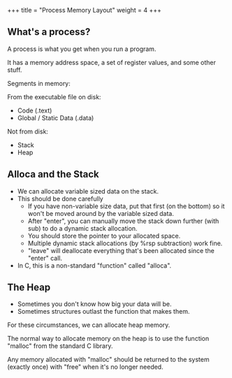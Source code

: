 +++
title = "Process Memory Layout"
weight = 4
+++

## What's a process?

A process is what you get when you run a program.

It has a memory address space, a set of register values,
and some other stuff.

Segments in memory:

From the executable file on disk:

 - Code (.text)
 - Global / Static Data (.data)
 
Not from disk:

 - Stack
 - Heap

## Alloca and the Stack

 - We can allocate variable sized data on the stack.
 - This should be done carefully
   - If you have non-variable size data, put that first (on the bottom)
     so it won't be moved around by the variable sized data.
   - After "enter", you can manually move the stack down further
     (with sub) to do a dynamic stack allocation. 
   - You should store the pointer to your allocated space.
   - Multiple dynamic stack allocations (by %rsp subtraction) work fine. 
   - "leave" will deallocate everything that's been allocated since
     the "enter" call.
 - In C, this is a non-standard "function" called "alloca".

## The Heap

 - Sometimes you don't know how big your data will be.
 - Sometimes structures outlast the function that makes them.

For these circumstances, we can allocate heap memory.

The normal way to allocate memory on the heap is to use the
function "malloc" from the standard C library.

Any memory allocated with "malloc" should be returned to the system
(exactly once) with "free" when it's no longer needed.
